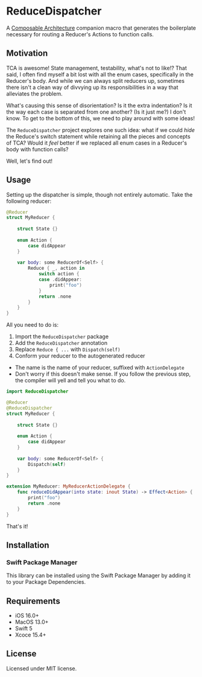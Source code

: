 # ReduceDispatcher
A [Composable Architecture](https://github.com/pointfreeco/swift-composable-architecture) companion 
macro that generates the boilerplate necessary for routing a Reducer's Actions to function calls.

## Motivation
TCA is awesome! State management, testability, what's not to like!? That said, I often find 
myself a bit lost with all the enum cases, specifically in the Reducer's body. And while we can 
always split reducers up, sometimes there isn't a clean way of divvying up its responsibilities 
in a way that alleviates the problem.

What's causing this sense of disorientation? Is it the extra indentation? Is it the way each case 
is separated from one another? (Is it just me?) I don't know. To get to the bottom of this, we need 
to play around with some ideas! 

The `ReduceDispatcher` project explores one such idea: what if we could _hide_ the Reduce's switch 
statement while retaining all the pieces and concepts of TCA? Would it _feel_ better if we replaced 
all enum cases in a Reducer's body with function calls?

Well, let's find out!

## Usage

Setting up the dispatcher is simple, though not entirely automatic. Take the following reducer:

```swift
@Reducer
struct MyReducer {
    
    struct State {}
    
    enum Action {
        case didAppear
    }
    
    var body: some ReducerOf<Self> {
        Reduce { _, action in
            switch action {
            case .didAppear:
                print("foo")
            }
            return .none 
        }
    }
}
```

All you need to do is:

1. Import the `ReduceDispatcher` package
2. Add the `ReduceDispatcher` annotation
3. Replace `Reduce { ...` with `Dispatch(self)`
4. Conform your reducer to the autogenerated reducer
  - The name is the name of your reducer, suffixed with `ActionDelegate`
  - Don't worry if this doesn't make sense. If you follow the previous 
    step, the compiler will yell and tell you what to do.

```swift
import ReduceDispatcher

@Reducer
@ReduceDispatcher
struct MyReducer {
    
    struct State {}
    
    enum Action {
        case didAppear
    }
    
    var body: some ReducerOf<Self> {
        Dispatch(self)
    }
}

extension MyReducer: MyReducerActionDelegate {
    func reduceDidAppear(into state: inout State) -> Effect<Action> {
        print("foo")
        return .none
    }
}
```

That's it!

## Installation

### Swift Package Manager

This library can be installed using the Swift Package Manager by adding it to your Package Dependencies.

## Requirements

- iOS 16.0+
- MacOS 13.0+
- Swift 5
- Xcoce 15.4+

## License

Licensed under MIT license.
